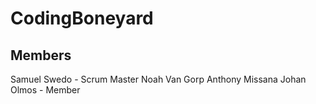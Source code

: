# CodingBoneyard

## Members
Samuel Swedo - Scrum Master
Noah Van Gorp
Anthony Missana
Johan Olmos - Member
